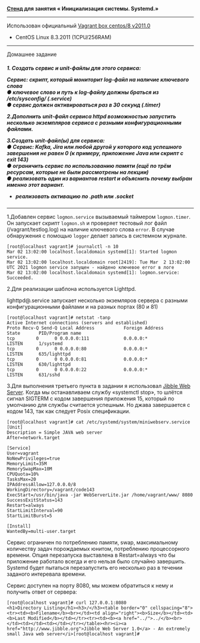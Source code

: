 **[Стенд](Vagrantfile) для занятия  « Инициализация системы. Systemd.»**
___

Использован официальный [Vagrant box centos/8 v2011.0](https://app.vagrantup.com/centos/boxes/8)

* CentOS Linux 8.3.2011 (1CPU/256RAM)

___

Домашнее задание

<h5> 
1. Cоздать сервис и unit-файлы для этого сервиса:

Cервис: скрипт, который мониторит log-файл на наличие ключевого слова  
● ключевое слово и путь к log-файлу должны браться из /etc/sysconfig/ (.service)  
● сервис должен активироваться раз в 30 секунд (.timer)

2.Дополнить unit-файл сервиса httpd возможностью запустить несколько экземпляров сервиса с разными конфигурационными файлами.

3.Создать unit-файл(ы) для сервиса:  
● Cервис: Kafka, Jira или любой другой у которого код успешного завершения не равен 0 (к примеру, приложение Java или скрипт с exit 143)  
● ограничить сервис по использованию памяти (ещё по трём ресурсам, которые не были рассмотрены на лекции)  
● реализовать один из вариантов restart и объяснить почему выбран именно этот вариант.  
* реализовать активацию по .path или .socket

 </h5>
  
___

1.Добавлен сервис `logmon.service` вызываемый таймером `logmon.timer`. Он запускает скрипт `logmon.sh` и проверяет тестовый лог файл (/vagrant/testlog.log) на наличие ключевого слова `error`. В случае обнаружения с помощью `logger` делает запись в системном журнале.

```
[root@localhost vagrant]# journalctl -n 10
Mar 02 13:02:00 localhost.localdomain systemd[1]: Started logmon service.
Mar 02 13:02:00 localhost.localdomain root[2419]: Tue Mar  2 13:02:00 UTC 2021 logmon service запущен - найдено ключевое error в логе
Mar 02 13:02:00 localhost.localdomain systemd[1]: logmon.service: Succeeded.
```

2.Для реализации шаблона используется Lighttpd.

lighttpd@.service запускает несколько экземляров сервера с разными конфигурационными файлами и на разных портах (80 и 81)

```
[root@localhost vagrant]# netstat -tanp 
Active Internet connections (servers and established)
Proto Recv-Q Send-Q Local Address           Foreign Address         State       PID/Program name    
tcp        0      0 0.0.0.0:111             0.0.0.0:*               LISTEN      1/systemd           
tcp        0      0 0.0.0.0:80              0.0.0.0:*               LISTEN      635/lighttpd        
tcp        0      0 0.0.0.0:81              0.0.0.0:*               LISTEN      630/lighttpd        
tcp        0      0 0.0.0.0:22              0.0.0.0:*               LISTEN      631/sshd 
```

3.Для выполнения третьего пункта в задании я использовал [Jibble Web Server](http://www.jibble.org/jibblewebserver.php). Когда мы останавливаем службу «systemctl stop», то шлётся сигнал SIGTERM с кодом завершения приложения 15, который по умолчанию для службы считается успешным. Но джава завершается с кодом 143, так как следует Posix спецификации.
```
[root@localhost vagrant]# cat /etc/systemd/system/miniwebserv.service 
[Unit]
Description = Simple JAVA web server
After=network.target

[Service]
User=vagrant
NoNewPrivileges=true
MemoryLimit=35M
MemorySwapMax=10M
CPUQuota=10%
TasksMax=20
IPAddressAllow=127.0.0.0/8
WorkingDirectory=/vagrant/code143
ExecStart=/usr/bin/java -jar WebServerLite.jar /home/vagrant/www/ 8080
SuccessExitStatus=143
Restart=always
StartLimitInterval=90
StartLimitBurst=5

[Install]
WantedBy=multi-user.target
```
Сервис ограничен по потреблению памяти, swap, максимальному количеству задач порождаемых юнитом, потреблению процессорного времени. Опция перезапуска выставлена в Restart=always что бы приложение работало всегда и его нельзя было случайно завершить. Systemd будет пытаться перезапустить его несколько раз в течении заданого интеревала времени.

Сервис доступен на порту 8080, мы можем обратиться к нему и получить ответ от сервера:

```
[root@localhost vagrant]# curl 127.0.0.1:8080
<h1>Directory Listing</h1><h3>/</h3><table border="0" cellspacing="8"><tr><td><b>Filename</b><br></td><td align="right"><b>Size</b></td><td><b>Last Modified</b></td></tr><tr><td><b><a href="../">../</b><br></td><td></td><td></td></tr></table><hr><i><a href="http://www.jibble.org">Jibble Web Server 1.0</a> - An extremely small Java web server</i>[root@localhost vagrant]# 
```
